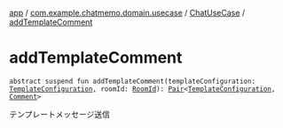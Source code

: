 [app](../../index.md) / [com.example.chatmemo.domain.usecase](../index.md) / [ChatUseCase](index.md) / [addTemplateComment](./add-template-comment.md)

# addTemplateComment

`abstract suspend fun addTemplateComment(templateConfiguration: `[`TemplateConfiguration`](../../com.example.chatmemo.domain.model.value/-template-configuration/index.md)`, roomId: `[`RoomId`](../../com.example.chatmemo.domain.model.value/-room-id/index.md)`): `[`Pair`](https://kotlinlang.org/api/latest/jvm/stdlib/kotlin/-pair/index.html)`<`[`TemplateConfiguration`](../../com.example.chatmemo.domain.model.value/-template-configuration/index.md)`, `[`Comment`](../../com.example.chatmemo.domain.model.value/-comment/index.md)`>`

テンプレートメッセージ送信

